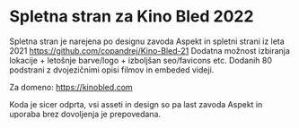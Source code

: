 # Spletna stran za Kino Bled 2022

Spletna stran je narejena po designu zavoda Aspekt in spletni strani iz leta 2021 https://github.com/copandrej/Kino-Bled-21
Dodatna možnost izbiranja lokacije + letošnje barve/logo + izboljšan seo/favicons etc.
Dodanih 80 podstrani z dvojezičnimi opisi filmov in embeded videji.

Za domeno: https://kinobled.com

Koda je sicer odprta, vsi asseti in design so pa last zavoda Aspekt in uporaba brez dovoljenja je prepovedana.
